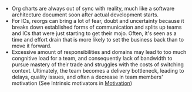 * Org charts are always out of sync with reality, much like a software architecture document soon after actual development starts. 
* For ICs, reorgs can bring a lot of fear, doubt and uncertainty because it breaks down established forms of communication and splits up teams and ICs that were just starting to get their mojo. Often, it's seen as a time and effort drain that is more likely to set the business back than to move it forward. 
* Excessive amount of responsibilities and domains may lead to too much congnitive load for a team, and consequently lack of bandwidth to pursue mastery of their trade and struggles with the costs of switching context. Ultimately, the team becomes a delivery bottleneck, leading to delays, quality issues, and often a decrease in team members' motivation (See Intrinsic motivators in [Motivation](motivation.md))
